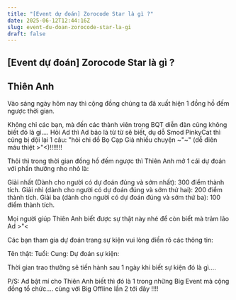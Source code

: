 ```yaml
---
title: "[Event dự đoán] Zorocode Star là gì ?"
date: 2025-06-12T12:44:16Z
slug: event-du-doan-zorocode-star-la-gi
draft: false
---
```


## [Event dự đoán] Zorocode Star là gì ?

## Thiên Anh

Vào sáng ngày hôm nay thì cộng đồng chúng ta đã xuất hiện 1 đồng hồ đếm ngược thời gian.
 ​ ​
 
Không chỉ các bạn, mà đến các thành viên trong BQT diễn đàn cũng không biết đó là gì.... Hỏi Ad thì Ad bảo là từ từ sẽ biết, dụ dỗ Smod PinkyCat thì cũng bị dội lại 1 câu: "hỏi chi đồ Bọ Cạp Già nhiều chuyện ~"~" (dễ điên máu thiệt >"<)!!!!!!!
 
Thôi thì trong thời gian đồng hồ đếm ngược thì Thiên Anh mở 1 cái dự đoán với phần thưởng nho nhỏ là:
 
Giải nhất (Dành cho người có dự đoán đúng và sớm nhất): 300 điểm thành tích.
Giải nhì (dành cho người có dự đoán đúng và sớm thứ hai): 200 điểm thành tích.
Giải ba (dành cho người có dự đoán đúng và sớm thứ ba): 100 điểm thành tích.
 
Mọi người giúp Thiên Anh biết được sự thật này nhé  để còn biết mà trảm lão Ad >"<
 
Các bạn tham gia dự đoán trang sự kiện vui lòng điền rõ các thông tin:
 
Tên thật:
Tuổi:
Cung:
Dự đoán sự kiện:
 
Thời gian trao thưởng sẽ tiến hành sau 1 ngày khi biết sự kiện đó là gì....
 
P/S: Ad bật mí cho Thiên Anh biết thì đó là 1 trong những Big Event mà cộng đồng tổ chức....
cùng với Big Offline lần 2 tới đây !!!!